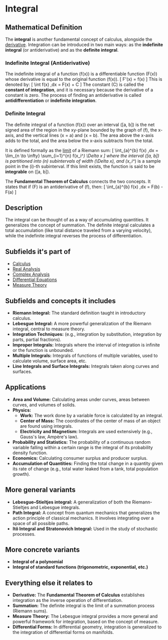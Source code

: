 # Integral

## Mathematical Definition

The **integral** is another fundamental concept of calculus, alongside the [derivative](./Derivative.md). Integration can be introduced in two main ways: as the **indefinite integral** (or antiderivative) and as the **definite integral**.

### Indefinite Integral (Antiderivative)

The indefinite integral of a function \(f(x)\) is a differentiable function \(F(x)\) whose derivative is equal to the original function \(f(x)\).
\[ F'(x) = f(x) \]
This is denoted by:
\[ \int f(x) \,dx = F(x) + C \]
The constant \(C\) is called the **constant of integration**, and it is necessary because the derivative of a constant is zero. The process of finding an antiderivative is called **antidifferentiation** or **indefinite integration**.

### Definite Integral

The definite integral of a function \(f(x)\) over an interval \([a, b]\) is the net signed area of the region in the xy-plane bounded by the graph of \(f\), the x-axis, and the vertical lines \(x = a\) and \(x = b\). The area above the x-axis adds to the total, and the area below the x-axis subtracts from the total.

It is defined formally as the [limit](./Limit.md) of a Riemann sum:
\[ \int_{a}^{b} f(x) \,dx = \lim_{n \to \infty} \sum_{i=1}^{n} f(x_i^*) \Delta x \]
where the interval \([a, b]\) is partitioned into \(n\) subintervals of width \(\Delta x\), and \(x_i^*\) is a sample point in the \(i\)-th subinterval. If this limit exists, the function is said to be **integrable** on \([a, b]\).

The **Fundamental Theorem of Calculus** connects the two concepts. It states that if \(F\) is an antiderivative of \(f\), then:
\[ \int_{a}^{b} f(x) \,dx = F(b) - F(a) \]

## Description

The integral can be thought of as a way of accumulating quantities. It generalizes the concept of summation. The definite integral calculates a total accumulation (like total distance traveled from a varying velocity), while the indefinite integral reverses the process of differentiation.

## Subfields it's part of

*   [Calculus](./)
*   [Real Analysis](../01_Real_Analysis/)
*   [Complex Analysis](../02_Complex_Analysis/)
*   [Differential Equations](../../../08_Applied_Mathematics/00_Differential_Equations/)
*   [Measure Theory](../)

## Subfields and concepts it includes

*   **Riemann Integral:** The standard definition taught in introductory calculus.
*   **Lebesgue Integral:** A more powerful generalization of the Riemann integral, central to measure theory.
*   **Integration Techniques:** (e.g., integration by substitution, integration by parts, partial fractions).
*   **Improper Integrals:** Integrals where the interval of integration is infinite or the function is unbounded.
*   **Multiple Integrals:** Integrals of functions of multiple variables, used to calculate volume, surface area, etc.
*   **Line Integrals and Surface Integrals:** Integrals taken along curves and surfaces.

## Applications

*   **Area and Volume:** Calculating areas under curves, areas between curves, and volumes of solids.
*   **Physics:**
    *   **Work:** The work done by a variable force is calculated by an integral.
    *   **Center of Mass:** The coordinates of the center of mass of an object are found using integrals.
    *   **Electricity and Magnetism:** Integrals are used extensively (e.g., Gauss's law, Ampère's law).
*   **Probability and Statistics:** The probability of a continuous random variable falling within a certain range is the integral of its probability density function.
*   **Economics:** Calculating consumer surplus and producer surplus.
*   **Accumulation of Quantities:** Finding the total change in a quantity given its rate of change (e.g., total water leaked from a tank, total population growth).

## More general variants

*   **Lebesgue–Stieltjes integral:** A generalization of both the Riemann-Stieltjes and Lebesgue integrals.
*   **Path Integral:** A concept from quantum mechanics that generalizes the action principle of classical mechanics. It involves integrating over a space of all possible paths.
*   **Itô Integral and Stratonovich Integral:** Used in the study of stochastic processes.

## More concrete variants

*   **Integral of a polynomial**
*   **Integral of standard functions (trigonometric, exponential, etc.)**

## Everything else it relates to

*   **Derivative:** The **Fundamental Theorem of Calculus** establishes integration as the inverse operation of differentiation.
*   **Summation:** The definite integral is the limit of a summation process (Riemann sums).
*   **Measure Theory:** The Lebesgue integral provides a more general and powerful framework for integration, based on the concept of measure.
*   **Differential Forms:** In differential geometry, integration is generalized to the integration of differential forms on manifolds.
